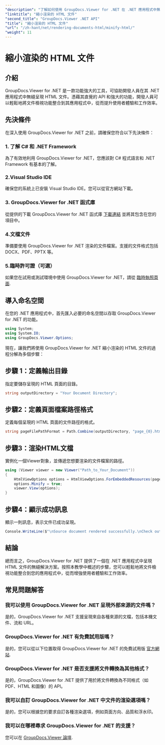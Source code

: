 ```yaml
---
"description": "了解如何使用 GroupDocs.Viewer for .NET 在 .NET 應用程式中無縫呈現 HTML 文件。"
"linktitle": "縮小渲染的 HTML 文件"
"second_title": "GroupDocs.Viewer .NET API"
"title": "縮小渲染的 HTML 文件"
"url": "/zh-hant/net/rendering-documents-html/minify-html/"
"weight": 11
---
```


# 縮小渲染的 HTML 文件

## 介紹
GroupDocs.Viewer for .NET 是一款功能強大的工具，可協助開發人員在其 .NET 應用程式中無縫呈現 HTML 文件。憑藉其直覺的 API 和強大的功能，開發人員可以輕鬆地將文件檢視功能整合到其應用程式中，從而提升使用者體驗和工作效率。
## 先決條件
在深入使用 GroupDocs.Viewer for .NET 之前，請確保您符合以下先決條件：
### 1. 了解 C# 和 .NET Framework
為了有效地利用 GroupDocs.Viewer for .NET，您應該對 C# 程式語言和 .NET Framework 有基本的了解。
### 2.Visual Studio IDE
確保您的系統上已安裝 Visual Studio IDE。您可以從官方網站下載。
### 3. GroupDocs.Viewer for .NET 函式庫
從提供的下載 GroupDocs.Viewer for .NET 函式庫 [下載連結](https://releases.groupdocs.com/viewer/net/) 並將其包含在您的項目中。
### 4.文檔文件
準備要使用 GroupDocs.Viewer for .NET 渲染的文件檔案。支援的文件格式包括 DOCX、PDF、PPTX 等。
### 5.臨時許可證（可選）
如果您在試用或測試環境中使用 GroupDocs.Viewer for .NET，請從 [臨時執照頁面](https://purchase。groupdocs.com/temporary-license/).

## 導入命名空間
在您的 .NET 應用程式中，首先匯入必要的命名空間以存取 GroupDocs.Viewer for .NET 的功能。
```csharp
using System;
using System.IO;
using GroupDocs.Viewer.Options;
```

現在，讓我們將使用 GroupDocs.Viewer for .NET 縮小渲染的 HTML 文件的過程分解為多個步驟：
## 步驟 1：定義輸出目錄
指定要儲存呈現的 HTML 頁面的目錄。
```csharp
string outputDirectory = "Your Document Directory";
```
## 步驟2：定義頁面檔案路徑格式
定義每個呈現的 HTML 頁面的文件路徑的格式。
```csharp
string pageFilePathFormat = Path.Combine(outputDirectory, "page_{0}.html");
```
## 步驟3：渲染HTML文檔
實例化一個Viewer對象，並傳遞您想要渲染的文件檔案的路徑。
```csharp
using (Viewer viewer = new Viewer("Path_to_Your_Document"))
{
    HtmlViewOptions options = HtmlViewOptions.ForEmbeddedResources(pageFilePathFormat);
    options.Minify = true;
    viewer.View(options);
}
```
## 步驟4：顯示成功訊息
顯示一則訊息，表示文件已成功呈現。
```csharp
Console.WriteLine($"\nSource document rendered successfully.\nCheck output in {outputDirectory}.");
```

## 結論
總而言之，GroupDocs.Viewer for .NET 提供了一個在 .NET 應用程式中呈現 HTML 文件的無縫解決方案。按照本教學中概述的步驟，您可以輕鬆地將文件檢視功能整合到您的應用程式中，從而增強使用者體驗和工作效率。
## 常見問題解答
### 我可以使用 GroupDocs.Viewer for .NET 呈現外部來源的文件嗎？
是的，GroupDocs.Viewer for .NET 支援呈現來自各種來源的文檔，包括本機文件、流和 URL。
### GroupDocs.Viewer for .NET 有免費試用版嗎？
是的，您可以從以下位置取得 GroupDocs.Viewer for .NET 的免費試用版 [官方網站](https://releases。groupdocs.com/).
### GroupDocs.Viewer for .NET 是否支援將文件轉換為其他格式？
是的，GroupDocs.Viewer for .NET 提供了用於將文件轉換為不同格式（如 PDF、HTML 和圖像）的 API。
### 我可以自訂 GroupDocs.Viewer for .NET 中文件的渲染選項嗎？
是的，您可以根據您的要求自訂各種渲染選項，例如頁面方向、品質和浮水印。
### 我可以在哪裡尋求 GroupDocs.Viewer for .NET 的支援？
您可以在 [GroupDocs.Viewer 論壇](https://forum。groupdocs.com/c/viewer/9).